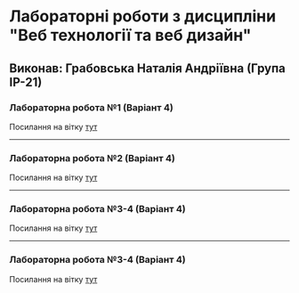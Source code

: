# Лабораторні роботи з дисципліни "Веб технології та веб дизайн"

## Виконав: Грабовська Наталія Андріївна (Група ІР-21)

### Лабораторна робота №1 (Варіант 4)
Посилання на вітку [тут]([https://google.com](https://github.com/nataliahrabovska/web_labs/tree/firstlab))

***
### Лабораторна робота №2 (Варіант 4)
Посилання на вітку [тут]([https://google.com](https://github.com/nataliahrabovska/web_labs/tree/lab2))

***
### Лабораторна робота №3-4 (Варіант 4)
Посилання на вітку [тут]([https://google.com](https://github.com/nataliahrabovska/web_labs/tree/lab3-4)https://github.com/nataliahrabovska/web_labs/tree/lab3-4)

***
### Лабораторна робота №3-4 (Варіант 4)
Посилання на вітку [тут](https://github.com/nataliahrabovska/web_labs/tree/lab5)

